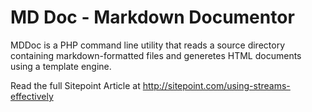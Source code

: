 MD Doc - Markdown Documentor
============================

MDDoc is a PHP command line utility that reads a source directory containing markdown-formatted files and generetes HTML documents using a template engine.

Read the full Sitepoint Article at <http://sitepoint.com/using-streams-effectively>

